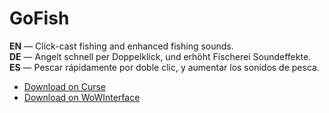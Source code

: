 GoFish
=========

**EN** — Click-cast fishing and enhanced fishing sounds.  
**DE** — Angelt schnell per Doppelklick, und erhöht Fischerei Soundeffekte.  
**ES** — Pescar rápidamente por doble clic, y aumentar los sonidos de pesca.

* [Download on Curse](http://mods.curse.com/addons/wow/gofish/)
* [Download on WoWInterface](https://www.wowinterface.com/downloads/info22270-GoFish.html)
